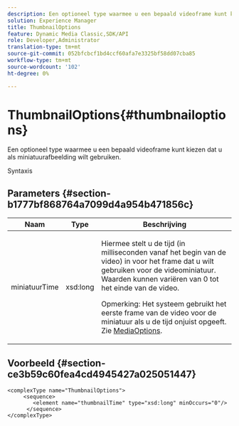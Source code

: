 ```yaml
---
description: Een optioneel type waarmee u een bepaald videoframe kunt kiezen dat u als miniatuurafbeelding wilt gebruiken.
solution: Experience Manager
title: ThumbnailOptions
feature: Dynamic Media Classic,SDK/API
role: Developer,Administrator
translation-type: tm+mt
source-git-commit: 052bfcbcf1bd4ccf60afa7e3325bf58dd07cba85
workflow-type: tm+mt
source-wordcount: '102'
ht-degree: 0%

---
```



# ThumbnailOptions{#thumbnailoptions}

Een optioneel type waarmee u een bepaald videoframe kunt kiezen dat u als miniatuurafbeelding wilt gebruiken.

Syntaxis

## Parameters {#section-b1777bf868764a7099d4a954b471856c}

<table id="table_C71FD0C995D94CE18994CDA2DC3460DF"> 
 <thead> 
  <tr> 
   <th colname="col1" class="entry"> Naam </th> 
   <th colname="col2" class="entry"> Type </th> 
   <th colname="col3" class="entry"> Beschrijving </th> 
  </tr> 
 </thead>
 <tbody> 
  <tr> 
   <td colname="col1"> <span class="codeph"> <span class="varname"> miniatuurTime</span> </span> </td> 
   <td colname="col2"> <span class="codeph"> xsd:long</span> </td> 
   <td colname="col3"> <p>Hiermee stelt u de tijd (in milliseconden vanaf het begin van de video) in voor het frame dat u wilt gebruiken voor de videominiatuur. Waarden kunnen variëren van 0 tot het einde van de video. <p>Opmerking: Het systeem gebruikt het eerste frame van de video voor de miniatuur als u de tijd onjuist opgeeft. Zie <a href="../../types/c-data-types/r-media-options.md#reference-18618fc6803a4b6e994bbb48eba93b5b" format="dita" scope="local"> MediaOptions</a>. </p></p> </td> 
  </tr> 
 </tbody> 
</table>

## Voorbeeld {#section-ce3b59c60fea4cd4945427a025051447}

```
<complexType name="ThumbnailOptions">
     <sequence>
        <element name="thumbnailTime" type="xsd:long" minOccurs="0"/>
      </sequence>
</complexType>
```

